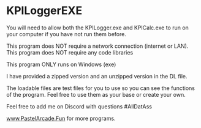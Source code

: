 # KPILoggerEXE
 
You will need to allow both the KPILogger.exe and KPICalc.exe to run on your computer if you have not run them before. 

This program does NOT require a network connection (internet or LAN).
This program does NOT require any code libraries 

This program ONLY runs on Windows (exe)


I have provided a zipped version and an unzipped version in the DL file. 

The loadable files are test files for you to use so you can see the functions of the program. Feel free to use them as your base or create your own. 


Feel free to add me on Discord with questions  #AllDatAss 

www.PastelArcade.Fun for more programs. 
